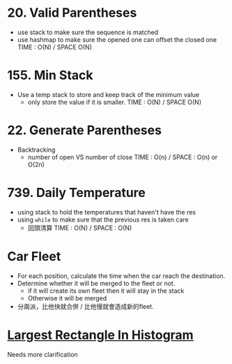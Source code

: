 # 20. Valid Parentheses
- use stack to make sure the sequence is matched
- use hashmap to make sure the opened one can offset the closed one
TIME : O(N) / SPACE O(N)



# 155. Min Stack
- Use a temp stack to store and keep track of the minimum value
	- only store the value if it is smaller.
TIME : O(N) / SPACE O(N)

# 22. Generate Parentheses
- Backtracking 
	- number of open VS number of close 
TIME : O(n) /  SPACE : O(n) or O(2n)

# 739. Daily Temperature
- using stack to hold the temperatures that haven't have the res
- using `while` to make sure that the previous res is taken care
	- 回頭清算
TIME : O(N) / SPACE : O(N)

# Car Fleet
- For each position, calculate the time when the car reach the destination.
- Determine whether it will be merged to the fleet or not.
	- if it will create its own fleet then it will stay in the stack
	- Otherwise it will be merged
- 分兩派，比他快就合併 / 比他慢就會造成新的fleet.

# [Largest Rectangle In Histogram](https://leetcode.com/problems/largest-rectangle-in-histogram/)

Needs more clarification 
